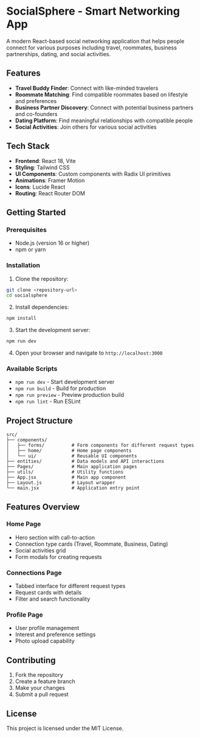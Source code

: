 # SocialSphere - Smart Networking App

A modern React-based social networking application that helps people connect for various purposes including travel, roommates, business partnerships, dating, and social activities.

## Features

- **Travel Buddy Finder**: Connect with like-minded travelers
- **Roommate Matching**: Find compatible roommates based on lifestyle and preferences
- **Business Partner Discovery**: Connect with potential business partners and co-founders
- **Dating Platform**: Find meaningful relationships with compatible people
- **Social Activities**: Join others for various social activities

## Tech Stack

- **Frontend**: React 18, Vite
- **Styling**: Tailwind CSS
- **UI Components**: Custom components with Radix UI primitives
- **Animations**: Framer Motion
- **Icons**: Lucide React
- **Routing**: React Router DOM

## Getting Started

### Prerequisites

- Node.js (version 16 or higher)
- npm or yarn

### Installation

1. Clone the repository:
```bash
git clone <repository-url>
cd socialsphere
```

2. Install dependencies:
```bash
npm install
```

3. Start the development server:
```bash
npm run dev
```

4. Open your browser and navigate to `http://localhost:3000`

### Available Scripts

- `npm run dev` - Start development server
- `npm run build` - Build for production
- `npm run preview` - Preview production build
- `npm run lint` - Run ESLint

## Project Structure

```
src/
├── components/
│   ├── forms/          # Form components for different request types
│   ├── home/           # Home page components
│   └── ui/             # Reusable UI components
├── entities/           # Data models and API interactions
├── Pages/              # Main application pages
├── utils/              # Utility functions
├── App.jsx             # Main app component
├── Layout.js           # Layout wrapper
└── main.jsx            # Application entry point
```

## Features Overview

### Home Page
- Hero section with call-to-action
- Connection type cards (Travel, Roommate, Business, Dating)
- Social activities grid
- Form modals for creating requests

### Connections Page
- Tabbed interface for different request types
- Request cards with details
- Filter and search functionality

### Profile Page
- User profile management
- Interest and preference settings
- Photo upload capability

## Contributing

1. Fork the repository
2. Create a feature branch
3. Make your changes
4. Submit a pull request

## License

This project is licensed under the MIT License.
